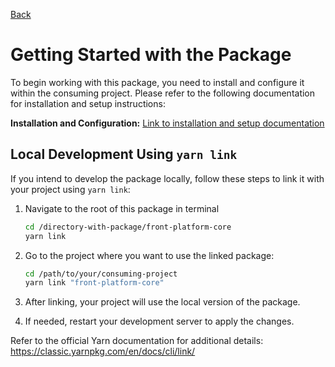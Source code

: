 [Back](../readme.md)

# Getting Started with the Package

To begin working with this package, you need to install and configure it within the consuming project. Please refer to the following documentation for installation and setup instructions:

**Installation and Configuration:** [Link to installation and setup documentation](./installation.md)

## Local Development Using `yarn link`

If you intend to develop the package locally, follow these steps to link it with your project using `yarn link`:

1. Navigate to the root of this package in terminal
   
   ```bash
   cd /directory-with-package/front-platform-core
   yarn link
   ```

2. Go to the project where you want to use the linked package:

   ```bash
   cd /path/to/your/consuming-project
   yarn link "front-platform-core"
   ```

3. After linking, your project will use the local version of the package.

4. If needed, restart your development server to apply the changes.

Refer to the official Yarn documentation for additional details: https://classic.yarnpkg.com/en/docs/cli/link/